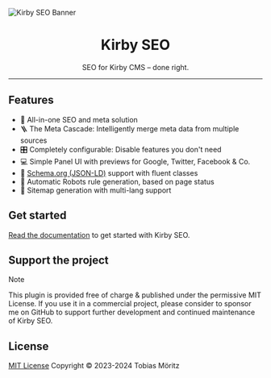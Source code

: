![Kirby SEO Banner](/.github/banner.png)

<h1 align="center">Kirby SEO</h1>
<p align="center">SEO for Kirby CMS – done right.</p>

---

## Features

- 🔎 All-in-one SEO and meta solution
- 🪜 The Meta Cascade: Intelligently merge meta data from multiple sources
- 🎛 Completely configurable: Disable features you don't need
- 💻 Simple Panel UI with previews for Google, Twitter, Facebook & Co.
- 📮 [Schema.org (JSON-LD)](https://schema.org/) support with fluent classes
- 🤖 Automatic Robots rule generation, based on page status
- 📝 Sitemap generation with multi-lang support

## Get started

[Read the documentation](./docs/index.md) to get started with Kirby SEO.

## Support the project

> [!NOTE]
> This plugin is provided free of charge & published under the permissive MIT License. If you use it in a commercial project, please consider to sponsor me on GitHub to support further development and continued maintenance of Kirby SEO.

## License

[MIT License](./../LICENSE)
Copyright © 2023-2024 Tobias Möritz
